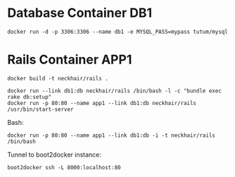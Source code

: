 # Database Container DB1

    docker run -d -p 3306:3306 --name db1 -e MYSQL_PASS=mypass tutum/mysql

# Rails Container APP1

    docker build -t neckhair/rails .

    docker run --link db1:db neckhair/rails /bin/bash -l -c "bundle exec rake db:setup"
    docker run -p 80:80 --name app1 --link db1:db neckhair/rails /usr/bin/start-server

Bash:

    docker run -p 80:80 --name app1 --link db1:db -i -t neckhair/rails /bin/bash

Tunnel to boot2docker instance:

    boot2docker ssh -L 8000:localhost:80
